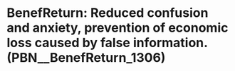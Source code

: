 # BenefReturn: __Reduced confusion and anxiety, prevention of economic loss caused by false information.__ (PBN__BenefReturn_1306)

